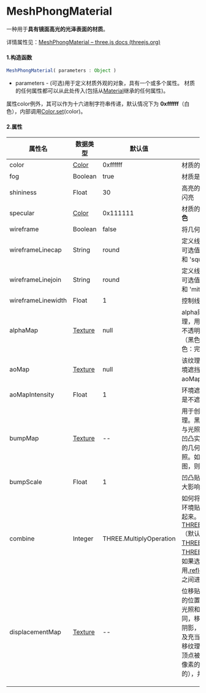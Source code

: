 # MeshPhongMaterial



一种用于**具有镜面高光的光泽表面的材质**。

详情属性见：[MeshPhongMaterial – three.js docs (threejs.org)](https://threejs.org/docs/#api/zh/materials/MeshPhongMaterial)



#### 1.构造函数

```js
MeshPhongMaterial( parameters : Object )
```

- parameters - (可选)用于定义材质外观的对象，具有一个或多个属性。 材质的任何属性都可以从此处传入(包括从[Material](https://threejs.org/docs/index.html#api/zh/materials/Material)继承的任何属性)。

属性color例外，其可以作为十六进制字符串传递，默认情况下为 **0xffffff**（白色），内部调用[Color.set](https://threejs.org/docs/index.html#api/zh/math/Color.set)(color)。



#### 2.属性

| 属性名             | 数据类型                                                     | 默认值                  | 描述                                                         |
| ------------------ | ------------------------------------------------------------ | ----------------------- | ------------------------------------------------------------ |
| color              | [Color](https://threejs.org/docs/index.html#api/zh/math/Color) | 0xffffff                | 材质的颜色                                                   |
| fog                | Boolean                                                      | true                    | 材质是否受雾影响                                             |
| shininess          | Float                                                        | 30                      | 高亮的程度，越高的值越闪亮                                   |
| specular           | [Color](https://threejs.org/docs/index.html#api/zh/math/Color) | 0x111111                | 材质的**光泽度**和**光泽的颜色**                             |
| wireframe          | Boolean                                                      | false                   | 将几何体渲染为线框。                                         |
| wireframeLinecap   | String                                                       | round                   | 定义线两端的外观。<br/>可选值为 'butt'，'round' 和 'square'。 |
| wireframeLinejoin  | String                                                       | round                   | 定义线连接节点的样式。<br/>可选值为 'round', 'bevel' 和 'miter' |
| wireframeLinewidth | Float                                                        | 1                       | 控制线框宽度                                                 |
| alphaMap           | [Texture](https://threejs.org/docs/index.html#api/zh/textures/Texture) | null                    | alpha贴图是一张灰度纹理，用于控制整个表面的不透明度。<br/>（黑色：完全透明；白色：完全不透明） |
| aoMap              | [Texture](https://threejs.org/docs/index.html#api/zh/textures/Texture) | null                    | 该纹理的红色通道用作环境遮挡贴图<br/>aoMap需要第二组UV。     |
| aoMapIntensity     | Float                                                        | 1                       | 环境遮挡效果的强度。零是不遮挡效果。                         |
| bumpMap            | [Texture](https://threejs.org/docs/index.html#api/zh/textures/Texture) | --                      | 用于创建凹凸贴图的纹理。黑色和白色值映射到与光照相关的感知深度。凹凸实际上不会影响对象的几何形状，只影响光照。如果定义了法线贴图，则将忽略该贴图。 |
| bumpScale          | Float                                                        | 1                       | 凹凸贴图会对材质产生多大影响。典型范围是0-1                  |
| combine            | Integer                                                      | THREE.MultiplyOperation | 如何将表面颜色的结果与环境贴图（如果有）结合起来。选项为<br/>[THREE.MultiplyOperation](https://threejs.org/docs/index.html#api/zh/constants/Materials)（默认值），<br/>[THREE.MixOperation](https://threejs.org/docs/index.html#api/zh/constants/Materials)，<br/> [THREE.AddOperation](https://threejs.org/docs/index.html#api/zh/constants/Materials)。<br/>如果选择多个，则使用[.reflectivity](https://threejs.org/docs/index.html#api/zh/materials/MeshPhongMaterial.reflectivity)在两种颜色之间进行混合。 |
| displacementMap    | [Texture](https://threejs.org/docs/index.html#api/zh/textures/Texture) | --                      | 位移贴图会影响网格顶点的位置，与仅影响材质的光照和阴影的其他贴图不同，移位的顶点可以投射阴影，阻挡其他对象， 以及充当真实的几何体。位移纹理是指：网格的所有顶点被映射为图像中每个像素的值（白色是最高的），并且被重定位。 |
|                    |                                                              |                         |                                                              |
|                    |                                                              |                         |                                                              |
|                    |                                                              |                         |                                                              |

